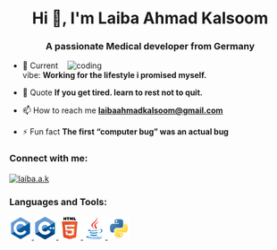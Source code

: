 <h1 align="center">Hi 👋, I'm Laiba Ahmad Kalsoom</h1>
<h3 align="center">A passionate Medical developer from Germany</h3>

<img align="right" alt="coding" width="400" src="![image](https://github.com/LaibS21/LaibS21/assets/147617539/5ae9cddc-d451-42f5-8cf5-6e6ecc36d5b4))">

- 🌱 Current vibe: **Working for the lifestyle i promised myself.**

- 💬 Quote **If you get tired. learn to rest not to quit.**

- 📫 How to reach me **laibaahmadkalsoom@gmail.com**

- ⚡ Fun fact **The first “computer bug” was an actual bug**

<h3 align="left">Connect with me:</h3>
<p align="left">
<a href="https://instagram.com/laiba.a.k" target="blank"><img align="center" src="https://raw.githubusercontent.com/rahuldkjain/github-profile-readme-generator/master/src/images/icons/Social/instagram.svg" alt="laiba.a.k" height="30" width="40" /></a>
</p>

<h3 align="left">Languages and Tools:</h3>
<p align="left"> <a href="https://www.cprogramming.com/" target="_blank" rel="noreferrer"> <img src="https://raw.githubusercontent.com/devicons/devicon/master/icons/c/c-original.svg" alt="c" width="40" height="40"/> </a> <a href="https://www.w3schools.com/cpp/" target="_blank" rel="noreferrer"> <img src="https://raw.githubusercontent.com/devicons/devicon/master/icons/cplusplus/cplusplus-original.svg" alt="cplusplus" width="40" height="40"/> </a> <a href="https://www.w3.org/html/" target="_blank" rel="noreferrer"> <img src="https://raw.githubusercontent.com/devicons/devicon/master/icons/html5/html5-original-wordmark.svg" alt="html5" width="40" height="40"/> </a> <a href="https://www.java.com" target="_blank" rel="noreferrer"> <img src="https://raw.githubusercontent.com/devicons/devicon/master/icons/java/java-original.svg" alt="java" width="40" height="40"/> </a> <a href="https://www.python.org" target="_blank" rel="noreferrer"> <img src="https://raw.githubusercontent.com/devicons/devicon/master/icons/python/python-original.svg" alt="python" width="40" height="40"/> </a> </p>
